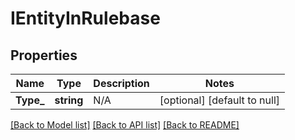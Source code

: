 # IEntityInRulebase

## Properties
Name | Type | Description | Notes
------------ | ------------- | ------------- | -------------
**Type_** | **string** | N/A | [optional] [default to null]

[[Back to Model list]](../README.md#documentation-for-models) [[Back to API list]](../README.md#documentation-for-api-endpoints) [[Back to README]](../README.md)



